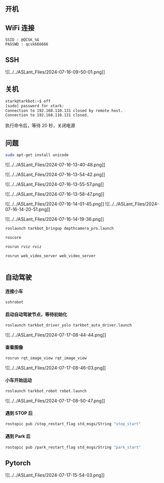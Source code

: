 ## 开机

## WiFi 连接
```text
SSID : @QCSK_%G
PASSWD : qcsk666666
```
## SSH
![[../../ASLant_Files/2024-07-16-09-50-01.png]]

## 关机

```sh
xtark@tarkbot:~$ off
[sudo] password for xtark:
Connection to 192.168.110.131 closed by remote host.
Connection to 192.168.110.131 closed.
```
执行命令后，等待 20 秒，关闭电源
## 问题

```sh
sudo apt-get install unicode
```


![[../../ASLant_Files/2024-07-16-13-40-48.png]]


![[../../ASLant_Files/2024-07-16-13-54-42.png]]

![[../../ASLant_Files/2024-07-16-13-55-57.png]]

![[../../ASLant_Files/2024-07-16-13-58-47.png]]

![[../../ASLant_Files/2024-07-16-14-01-45.png]]
![[../../ASLant_Files/2024-07-16-14-20-51.png]]

![[../../ASLant_Files/2024-07-16-14-19-36.png]]







```sh
roslaunch tarkbot_bringup depthcamera_pro.launch
```

```sh
roscore
```

```sh
rosrun rviz rviz
```

```sh
rosrun web_video_server web_video_server
```

```sh

```






## 自动驾驶
#### 连接小车

```sh
sshrobot
```

#### 启动自动驾驶节点，等待初始化

```sh
roslaunch tarkbot_driver_yolo tarkbot_auto_driver.launch
```

![[../../ASLant_Files/2024-07-17-08-44-44.png]]

#### 查看图像
```sh
rosrun rqt_image_view rqt_image_view
```

![[../../ASLant_Files/2024-07-17-08-46-03.png]]

#### 小车开始运动
```sh
roslaunch tarkbot_robot robot.launch
```

![[../../ASLant_Files/2024-07-17-08-50-47.png]]

#### 遇到 STOP 后
```sh
rostopic pub /stop_restart_flag std_msgs/String "stop_start"
```
#### 遇到 Park 后
```sh
rostopic pub /park_restart_flag std_msgs/String "park_start"
```

## Pytorch
![[../../ASLant_Files/2024-07-17-15-54-03.png]]